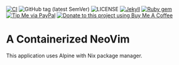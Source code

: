 
[![CI](https://github.com/hsteinshiromoto/nvim.alpix/actions/workflows/ci.yml/badge.svg)](https://github.com/hsteinshiromoto/tex.beamer/actions/workflows/ci.yml) 
![GitHub tag (latest SemVer)](https://img.shields.io/github/v/tag/hsteinshiromoto/nvim.alpix?style=flat)
![LICENSE](https://img.shields.io/badge/license-MIT-lightgrey.svg)
[![Jekyll](https://img.shields.io/badge/jekyll-%3E%3D%203.7-blue.svg)](https://jekyllrb.com/)
[![Ruby gem](https://img.shields.io/gem/v/minimal-mistakes-jekyll.svg)](https://rubygems.org/gems/minimal-mistakes-jekyll)
[![Tip Me via PayPal](https://img.shields.io/badge/PayPal-tip%20me-green.svg?logo=paypal)](https://www.paypal.me/hsteinshiromoto)
[![Donate to this project using Buy Me A Coffee](https://img.shields.io/badge/buy%20me%20a%20coffee-donate-yellow.svg)](https://www.buymeacoffee.com/hsteinshiromoto)

# A Containerized NeoVim

This application uses Alpine with Nix package manager.
